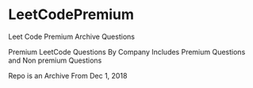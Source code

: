 # LeetCodePremium


Leet Code Premium Archive Questions


Premium LeetCode Questions By Company
Includes Premium Questions and 
Non premium Questions

Repo is an Archive From Dec 1, 2018
